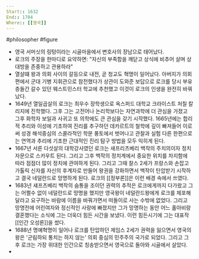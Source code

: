 ```yaml
---
Start:: 1632
End:: 1704
Where:: [[영국]]
---
```

#philosopher #figure
- 영국 서머싯의 링텅이라는 시골마을에서 변호사의 장남으로 태어났다. 
- 로크의 주장을 한마디로 요약하면: "자신의 부족함을 깨닫고 상식에 비추어 살며 상대방을 존중하고 관용하라"
- 열살떄 왕과 의회 사이의 갈등으로 내전, 곧 청교도 혁명이 일어났다.  아버지가 의회편에서 군대 기병 지휘관으로 참전했다가 상관이 도와준 보답으로 로크를 당시 부유층들간 갈수 있던 웨스트민스터 학교에 추천했고 이것이 로크의 인생을 완전히 바꿔났다.
- 1649년 열일곱살의 로크는 최우수 장학생으로 옥스퍼드 대학교 크라이스트 처칠 칼리지에 진학했다. 그후 그는 고전어나 논리학보다는 자연과학에 더 관심을 가졌고 그후 화학자 보일과 사귀고 또 의학에도 큰  관심을 갖기 시작했다. 1665년에는 합리적 추리와 이성에 기초하여 진리를 추구하던 데카르트의 철학에 깊이 빠져들어 이로써 성경 해석중심의 스콜라적인 학문 풍토에서 벗어나고 관찰과 실험 다른 한편으로는 연역과 추리에 기초한 근대적인 진리 탐구 방법을 모두 익히게 된다. 
- 1667년 서른 다섯살의 대학강사였던 로크는 새프리츠베리 백작의 주치의이자 정치 자문으로 스카우트 된다. 그리고 그후 백작의 정치계에서 중요한 위치를 차지함에 따라 점점더 많이 정치에 관여하게 된다. 그리고 그때 찰스 2세가 프랑스와 손잡고 가톨릭 신자를 자신의 후계자로 만들어 왕권을 강화하면서 백작이 탄압받기 시작하고 결국 네덜란드로 망명하게 된다.  로크의 [[정부론]]은 이런 배경 속에서 쓰였다. 
- 1683년 섀프츠베리 백작의 숨통을 조이던 권력의 추적은 로크에게까지 다가왔고 그는 어쩔수 없이 네덜란드로 망명을 했지만 영국왕이 네덜란드왕에게 로크를 체포해 달라고 요구하는 바람에 이름을 바꿔가면서 떠돌이로 사는 수밖에 없었다. 그리고 망명전에 어린여자와 정신적인 사랑에 빠졌지만 그가 망명하는 동안 어느 홀아비랑 결혼했다는 소식에 그는 더욱더 힘든 시간을 보냈다. 이런 힘든시기에 그는 대표작 [[인간 오성론]]을 썼다.
- 1688년 명예혁명이 일어나 로크를 탄압하던 제임스 2세가 권력을 잃으면서 영국의 왕은 '군림하되 통치는 하지 않는' 의회 중심의 민주주의 국가로 되었다. 그리고 그후 로크는 가장 위대한 인간으로 칭송받으면서 영국으로 돌아와 시골에서 살았다.
- 

